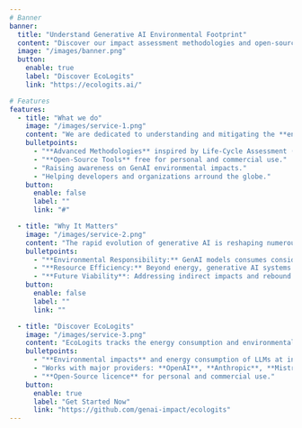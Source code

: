 ```yaml
---
# Banner
banner:
  title: "Understand Generative AI Environmental Footprint"
  content: "Discover our impact assessment methodologies and open-source tools for developers."
  image: "/images/banner.png"
  button:
    enable: true
    label: "Discover EcoLogits"
    link: "https://ecologits.ai/"

# Features
features:
  - title: "What we do"
    image: "/images/service-1.png"
    content: "We are dedicated to understanding and mitigating the **environmental impacts of generative AI** through rigorous research, innovative tools, and community engagement."
    bulletpoints:
      - "**Advanced Methodologies** inspired by Life-Cycle Assessment (LCA)."
      - "**Open-Source Tools** free for personal and commercial use."
      - "Raising awareness on GenAI environmental impacts."
      - "Helping developers and organizations arround the globe."
    button:
      enable: false
      label: ""
      link: "#"

  - title: "Why It Matters"
    image: "/images/service-2.png"
    content: "The rapid evolution of generative AI is reshaping numerous industries and aspects of our daily lives. While these advancements offer some benefits, they also pose substantial environmental challenges that cannot be overlooked. At GenAI Impact, we address these critical issues head-on for several key reasons:"
    bulletpoints:
      - "**Environmental Responsibility:** GenAI models consumes considerable energy, during training and inference, contributing to GHG emissions."
      - "**Resource Efficiency:** Beyond energy, generative AI systems impacts resource usage including water and materials."
      - "**Future Viability**: Addressing indirect impacts and rebound effects of global generative AI deployment."
    button:
      enable: false
      label: ""
      link: ""

  - title: "Discover EcoLogits"
    image: "/images/service-3.png"
    content: "EcoLogits tracks the energy consumption and environmental footprint of using generative AI models through APIs. Some of the key features are:"
    bulletpoints:
      - "**Environmental impacts** and energy consumption of LLMs at inference."
      - "Works with major providers: **OpenAI**, **Anthropic**, **Mistral AI** and more."
      - "**Open-Source licence** for personal and commercial use."
    button:
      enable: true
      label: "Get Started Now"
      link: "https://github.com/genai-impact/ecologits"
---
```

